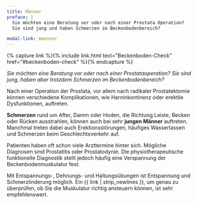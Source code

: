 ```yaml
---
title: Männer
preface: |
  Sie möchten eine Beratung vor oder nach einer Prostata Operation?
  Sie sind jung und haben Schmerzen im Beckenbodenbereich? 

modal-link: maenner
---
```


{% capture link %}{% include link.html text="Beckenboden-Check" href="#beckenboden-check" %}{% endcapture %}

*Sie möchten eine Beratung vor oder nach einer Prostataoperation?
Sie sind jung, haben aber trotzdem Schmerzen im Beckenbodenbereich?*

Nach einer Operation der Prostata, vor allem nach radikaler Prostatektomie können verschiedene Komplikationen, wie Harninkontinenz oder erektile Dysfunktionen, auftreten.

**Schmerzen** rund um After, Damm oder Hoden, die Richtung Leiste, Becken oder Rücken ausstrahlen, können auch bei sehr **jungen Männer** auftreten.
Manchmal treten dabei auch Erektionsstörungen, häufiges Wasserlassen und Schmerzen beim Geschlechtsverkehr auf.

Patienten haben oft schon viele Arzttermine hinter sich.
Mögliche Diagnosen sind Prostatitis oder Prostatodynie. 
Die physiotherapeutische funktionelle Diagnostik stellt jedoch häufig eine Verspannung der Beckenbodenmuskulatur fest.

Mit Entspannungs-, Dehnungs- und Haltungsübungen ist Entspannung und Schmerzlinderung möglich.
Ein {{ link | strip_newlines }}, um genau zu überprüfen, ob Sie die Muskulatur richtig ansteuern können, ist sehr empfehlenswert.
